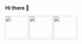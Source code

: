 ### Hi there 👋

<img src="https://upload.wikimedia.org/wikipedia/commons/thumb/7/7a/C_Sharp_logo.svg/1200px-C_Sharp_logo.svg.png" align="left" height="75">
<img src="https://unity3d.com/profiles/unity3d/themes/unity/images/pages/branding_trademarks/unity-masterbrand-black.png" align="left" height="75">
<img src="https://seeklogo.com/images/M/microsoft-net-logo-631EFE744A-seeklogo.com.png" align="left" height="75">

<!--
**tarikbir/tarikbir** is a ✨ _special_ ✨ repository because its `README.md` (this file) appears on your GitHub profile.

Here are some ideas to get you started:

- 🔭 I’m currently working on ...
- 🌱 I’m currently learning ...
- 👯 I’m looking to collaborate on ...
- 🤔 I’m looking for help with ...
- 💬 Ask me about ...
- 📫 How to reach me: ...
- 😄 Pronouns: ...
- ⚡ Fun fact: ...
-->
